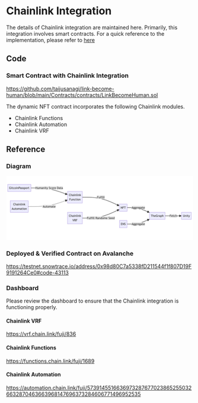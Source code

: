 # Chainlink Integration

The details of Chainlink integration are maintained here. Primarily, this integration involves smart contracts. For a quick reference to the implementation, please refer to [here](../Contracts/contracts/LinkBecomeHuman.sol)

## Code

### Smart Contract with Chainlink Integration

https://github.com/taijusanagi/link-become-human/blob/main/Contracts/contracts/LinkBecomeHuman.sol

The dynamic NFT contract incorporates the following Chainlink modules.

- Chainlink Functions
- Chainlink Automation
- Chainlink VRF

## Reference

### Diagram

![technical-detail](./technical-detail.png)

### Deployed & Verified Contract on Avalanche

https://testnet.snowtrace.io/address/0x98d80C7a5338fD211544f1f807D19F9191264Ce0#code-43113

### Dashboard

Please review the dashboard to ensure that the Chainlink integration is functioning properly.

#### Chainlink VRF

https://vrf.chain.link/fuji/836

#### Chainlink Functions

https://functions.chain.link/fuji/1689

#### Chainlink Automation

https://automation.chain.link/fuji/57391455166369732876770238652550326632870463663968147696373284606771496952535
